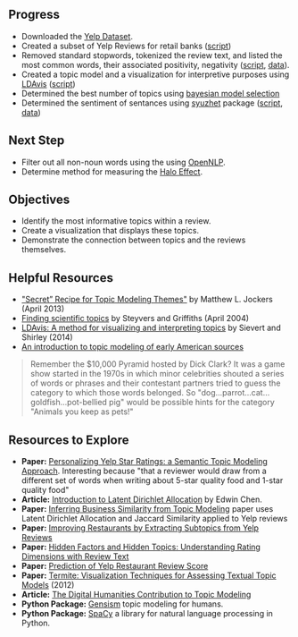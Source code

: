 ## Progress
* Downloaded the [Yelp Dataset](http://www.yelp.com/dataset_challenge).
* Created a subset of Yelp Reviews for retail banks ([script](/subset.R))
* Removed standard stopwords, tokenized the review text, and listed the most common words, their associated positivity, negativity ([script](/wordCounts.R), [data](/words.csv)).
* Created a topic model and a visualization for interpretive purposes using [LDAvis](https://github.com/cpsievert/LDAvis) ([script](/topicModels.R))
* Determined the best number of topics using [bayesian model selection](http://cpsievert.github.io/projects/615/xkcd/)
* Determined the sentiment of sentances using [syuzhet](https://cran.r-project.org/web/packages/syuzhet/index.html) package ([script](/reviewSentiment.R), [data](/sentiment.csv))

## Next Step
* Filter out all non-noun words using the using [OpenNLP](https://cran.r-project.org/web/packages/openNLP/openNLP.pdf).
* Determine method for measuring the [Halo Effect](https://en.wikipedia.org/wiki/Halo_effect).

## Objectives
* Identify the most informative topics within a review.
* Create a visualization that displays these topics.
* Demonstrate the connection between topics and the reviews themselves.

## Helpful Resources
* ["Secret” Recipe for Topic Modeling Themes"](http://www.matthewjockers.net/2013/04/12/secret-recipe-for-topic-modeling-themes/) by Matthew L. Jockers (April 2013)
* [Finding scientific topics](http://psiexp.ss.uci.edu/research/papers/sciencetopics.pdf) by Steyvers and Griffiths (April 2004)
* [LDAvis: A method for visualizing and interpreting topics](http://nlp.stanford.edu/events/illvi2014/papers/sievert-illvi2014.pdf) by Sievert and Shirley (2014)
* [An introduction to topic modeling of early American sources](http://www.common-place.org/vol-06/no-02/tales/)
> Remember the $10,000 Pyramid hosted by Dick Clark? It was a game show started in the 1970s in which minor celebrities shouted a series of words or phrases and their contestant partners tried to guess the category to which those words belonged. So "dog…parrot…cat…goldfish…pot-bellied pig" would be possible hints for the category "Animals you keep as pets!"

## Resources to Explore
* **Paper:** [Personalizing Yelp Star Ratings: a Semantic Topic Modeling Approach](http://www.yelp.com/html/pdf/YelpDatasetChallengeWinner_PersonalizingRatings.pdf). Interesting because "that a reviewer would draw from a different set of words when writing about 5-star quality food and 1-star quality food"
* **Article:** [Introduction to Latent Dirichlet Allocation](http://blog.echen.me/2011/08/22/introduction-to-latent-dirichlet-allocation/) by Edwin Chen.
* **Paper:** [Inferring Business Similarity from Topic Modeling](http://cseweb.ucsd.edu/~jmcauley/cse190/reports/004.pdf) paper uses Latent Dirichlet Allocation and Jaccard Similarity applied to Yelp reviews
* **Paper:** [Improving Restaurants by Extracting Subtopics from Yelp Reviews](http://www.yelp.com/html/pdf/YelpDatasetChallengeWinner_ImprovingRestaurants.pdf)
* **Paper:** [Hidden Factors and Hidden Topics: Understanding Rating Dimensions with Review Text](http://cs.stanford.edu/people/jure/pubs/reviews-recsys13.pdf)
* **Paper:** [Prediction of Yelp Restaurant Review Score](http://newport.eecs.uci.edu/~xis2/Yelp/Final-report-pp16.pdf)
* **Paper:** [Termite: Visualization Techniques for Assessing Textual Topic Models](http://vis.stanford.edu/files/2012-Termite-AVI.pdf) (2012)
* **Article:** [The Digital Humanities Contribution to Topic Modeling](http://journalofdigitalhumanities.org/2-1/dh-contribution-to-topic-modeling/)
* **Python Package:** [Gensism](https://radimrehurek.com/gensim/index.html) topic modeling for humans.
* **Python Package:** [SpaCy](http://spacy.io/) a library for natural language processing in Python.
